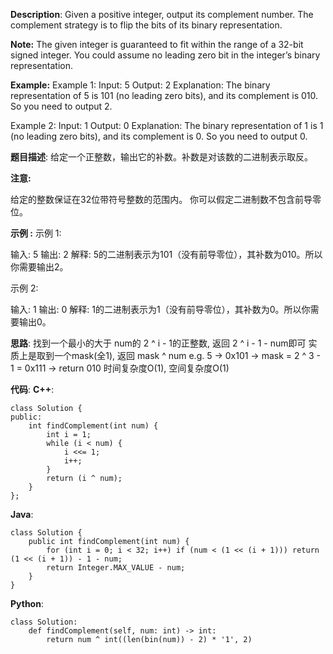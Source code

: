 __Description__:
Given a positive integer, output its complement number. The complement strategy is to flip the bits of its binary representation.

__Note:__
The given integer is guaranteed to fit within the range of a 32-bit signed integer.
You could assume no leading zero bit in the integer’s binary representation.

__Example:__
Example 1:
Input: 5
Output: 2
Explanation: The binary representation of 5 is 101 (no leading zero bits), and its complement is 010. So you need to output 2.

Example 2:
Input: 1
Output: 0
Explanation: The binary representation of 1 is 1 (no leading zero bits), and its complement is 0. So you need to output 0.

__题目描述__:
给定一个正整数，输出它的补数。补数是对该数的二进制表示取反。

__注意:__

给定的整数保证在32位带符号整数的范围内。
你可以假定二进制数不包含前导零位。

__示例 :__
示例 1:

输入: 5
输出: 2
解释: 5的二进制表示为101（没有前导零位），其补数为010。所以你需要输出2。

示例 2:

输入: 1
输出: 0
解释: 1的二进制表示为1（没有前导零位），其补数为0。所以你需要输出0。

__思路__:
找到一个最小的大于 num的 2 ^ i - 1的正整数, 返回 2 ^ i - 1 - num即可
实质上是取到一个mask(全1), 返回 mask ^ num
e.g. 5 -> 0x101 -> mask = 2 ^ 3 - 1 = 0x111 -> return 010
时间复杂度O(1), 空间复杂度O(1)

__代码__:
__C++__:
```
class Solution {
public:
    int findComplement(int num) {
        int i = 1;
        while (i < num) {
            i <<= 1;
            i++;
        }
        return (i ^ num);
    }
};
```

__Java__:
```
class Solution {
    public int findComplement(int num) {
        for (int i = 0; i < 32; i++) if (num < (1 << (i + 1))) return (1 << (i + 1)) - 1 - num;
        return Integer.MAX_VALUE - num;
    }
}
```

__Python__:
```
class Solution:
    def findComplement(self, num: int) -> int:
        return num ^ int((len(bin(num)) - 2) * '1', 2)
```
